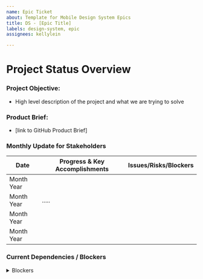 ```yaml
---
name: Epic Ticket
about: Template for Mobile Design System Epics
title: DS - [Epic Title]
labels: design-system, epic
assignees: kellylein

---
```


# Project Status Overview

### Project Objective:

- High level description of the project and what we are trying to solve

### Product Brief:
- [link to GitHub Product Brief]


### Monthly Update for Stakeholders

|Date| Progress & Key Accomplishments| Issues/Risks/Blockers|
|-------|--------|---------|
|Month Year | 
|Month Year| .....
|Month Year|
|Month Year|


### Current Dependencies / Blockers
<details>
<summary>Blockers</summary>

|Blocker | Team / Owner | Est to Resolution |
|-------|---------|-------| 
| Internal dependency ? |   |
| External dependency ?  |   |
|  |   |


</details>

